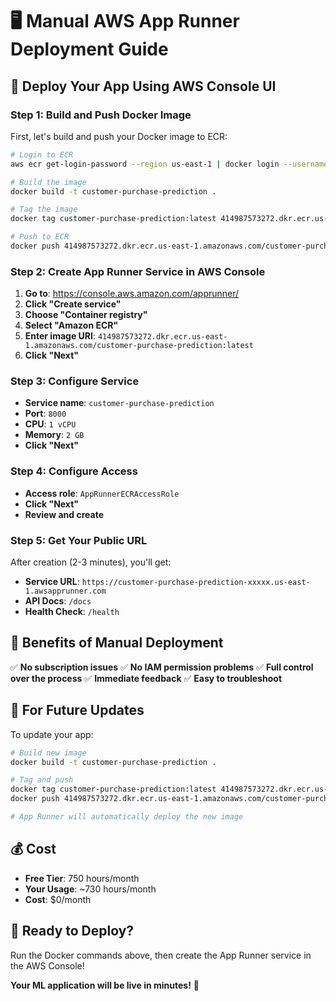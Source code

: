 # 🖥️ Manual AWS App Runner Deployment Guide

## 🚀 **Deploy Your App Using AWS Console UI**

### **Step 1: Build and Push Docker Image**

First, let's build and push your Docker image to ECR:

```bash
# Login to ECR
aws ecr get-login-password --region us-east-1 | docker login --username AWS --password-stdin 414987573272.dkr.ecr.us-east-1.amazonaws.com

# Build the image
docker build -t customer-purchase-prediction .

# Tag the image
docker tag customer-purchase-prediction:latest 414987573272.dkr.ecr.us-east-1.amazonaws.com/customer-purchase-prediction:latest

# Push to ECR
docker push 414987573272.dkr.ecr.us-east-1.amazonaws.com/customer-purchase-prediction:latest
```

### **Step 2: Create App Runner Service in AWS Console**

1. **Go to**: https://console.aws.amazon.com/apprunner/
2. **Click "Create service"**
3. **Choose "Container registry"**
4. **Select "Amazon ECR"**
5. **Enter image URI**: `414987573272.dkr.ecr.us-east-1.amazonaws.com/customer-purchase-prediction:latest`
6. **Click "Next"**

### **Step 3: Configure Service**

- **Service name**: `customer-purchase-prediction`
- **Port**: `8000`
- **CPU**: `1 vCPU`
- **Memory**: `2 GB`
- **Click "Next"**

### **Step 4: Configure Access**

- **Access role**: `AppRunnerECRAccessRole`
- **Click "Next"**
- **Review and create**

### **Step 5: Get Your Public URL**

After creation (2-3 minutes), you'll get:
- **Service URL**: `https://customer-purchase-prediction-xxxxx.us-east-1.awsapprunner.com`
- **API Docs**: `/docs`
- **Health Check**: `/health`

## 🎯 **Benefits of Manual Deployment**

✅ **No subscription issues**
✅ **No IAM permission problems**
✅ **Full control over the process**
✅ **Immediate feedback**
✅ **Easy to troubleshoot**

## 🔄 **For Future Updates**

To update your app:

```bash
# Build new image
docker build -t customer-purchase-prediction .

# Tag and push
docker tag customer-purchase-prediction:latest 414987573272.dkr.ecr.us-east-1.amazonaws.com/customer-purchase-prediction:latest
docker push 414987573272.dkr.ecr.us-east-1.amazonaws.com/customer-purchase-prediction:latest

# App Runner will automatically deploy the new image
```

## 💰 **Cost**

- **Free Tier**: 750 hours/month
- **Your Usage**: ~730 hours/month
- **Cost**: $0/month

## 🚀 **Ready to Deploy?**

Run the Docker commands above, then create the App Runner service in the AWS Console!

**Your ML application will be live in minutes!** 🎉
